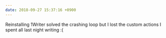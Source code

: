 ```yaml
---
date: 2018-09-27 15:37:16 +0900
---
```

Reinstalling 1Writer solved the crashing loop but I lost the custom actions I spent all last night writing
:(
